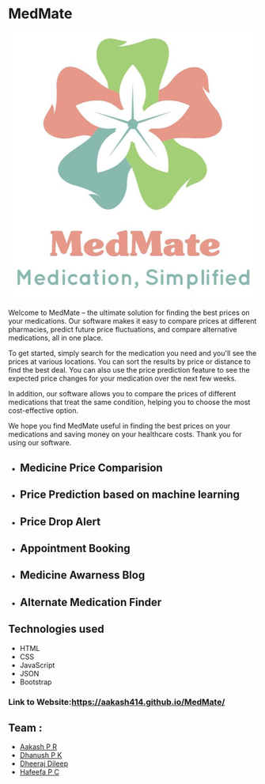 # MedMate
![logot](assets/images/logo.jpg)

Welcome to MedMate – the ultimate solution for finding the best prices on your medications. Our software makes it easy to compare prices at different pharmacies, predict future price fluctuations, and compare alternative medications, all in one place.

To get started, simply search for the medication you need and you'll see the prices at various locations. You can sort the results by price or distance to find the best deal. You can also use the price prediction feature to see the expected price changes for your medication over the next few weeks.

In addition, our software allows you to compare the prices of different medications that treat the same condition, helping you to choose the most cost-effective option.

We hope you find MedMate useful in finding the best prices on your medications and saving money on your healthcare costs. Thank you for using our software.

- ## Medicine Price Comparision
- ## Price Prediction based on machine learning
- ## Price Drop Alert
- ## Appointment Booking
- ## Medicine Awarness Blog
- ## Alternate Medication Finder

## Technologies used

- HTML
- CSS
- JavaScript
- JSON
- Bootstrap

### Link to Website:https://aakash414.github.io/MedMate/

## Team :

- [Aakash P R](https://github.com/aakash414)
- [Dhanush P K](https://github.com/dhanush788)
- [Dheeraj Dileep](https://github.com/i0dheerajdileep)
- [Hafeefa P C](https://github.com/HAFEEFA77)

